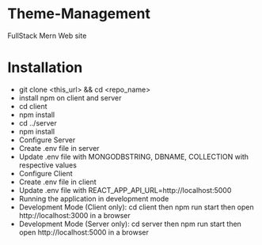 # Theme-Management
FullStack Mern Web site

# Installation
 * git clone <this_url> && cd <repo_name>
* install npm on client and server
* cd client
* npm install
* cd ../server
* npm install
* Configure Server
* Create .env file in server
* Update .env file with MONGODBSTRING, DBNAME, COLLECTION with respective values
* Configure Client
* Create .env file in client
* Update .env file with REACT_APP_API_URL=http://localhost:5000
* Running the application in development mode
* Development Mode (Client only): cd client then npm run start then open http://localhost:3000 in a browser
* Development Mode (Server only): cd server then npm run start then open http://localhost:5000 in a browser
